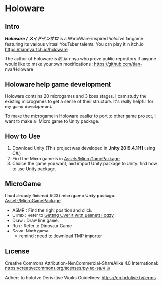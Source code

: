 # Holoware
## Intro
***Holoware / メイドインホロ*** is a WarioWare-inspired *hololive* fangame featuring its various virtual YouTuber talents. 
You can play it in itch.io : https://tiannya.itch.io/holoware

The author of Holoware is @tian-nya who prove public repository if anyone would like to make your own modifications : https://github.com/tian-nya/Holoware

## Holoware help game development
Holoware contains 20 microgames and 3 boss stages. 
I cam study the existing microgames to get a sense of their structure.
It's really helpful for my game development.

To make the microgame in Holoware easlier to port to other game project, I want to make all Micro game to Unity package.


## How to Use

1. Download Unity (This project was developed in **Unity 2019.4.11f1** using C#.)
2. Find the Micro game is in  [Assets/MicroGamePackage](Assets/MicroGamePackage)
3. Choice the game you want, and import Unity package to Unity. 
find how to use Unity package.


## MicroGame
I had already finished 5(23) microgame Unity package.
[Assets/MicroGamePackage](Assets/MicroGamePackage)

- ASMR : Find the right position and click.
- Climb : Refer to [Getting Over It with Bennett Foddy](https://store.steampowered.com/app/240720/Getting_Over_It_with_Bennett_Foddy/?l=tchinese)
- Draw : Draw line game.
- Run : Refer to Dinosaur Game
- Solve: Math game
    - remind : need to download TMP importer

## License

Creative Commons Attribution-NonCommercial-ShareAlike 4.0 International: https://creativecommons.org/licenses/by-nc-sa/4.0/

Adhere to hololive Derivative Works Guidelines: https://en.hololive.tv/terms




